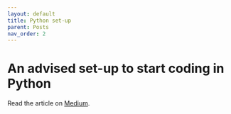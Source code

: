 ```yaml
---
layout: default
title: Python set-up
parent: Posts
nav_order: 2
---
```


# An advised set-up to start coding in Python

Read the article on [Medium](https://medium.com/@__initial__/an-advised-set-up-to-start-coding-with-python-5fbb166bd85).